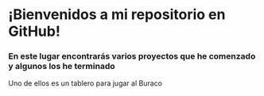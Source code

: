 # ¡Bienvenidos a mi repositorio en GitHub!

### En este lugar encontrarás varios proyectos que he comenzado y algunos los he terminado

<p>
Uno de ellos es un tablero para jugar al Buraco
</p>
